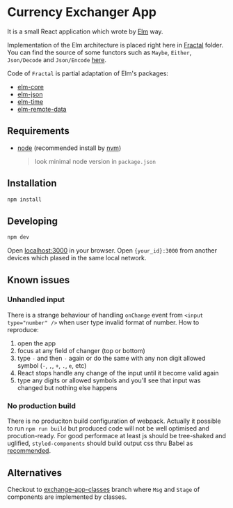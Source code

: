 # Currency Exchanger App

It is a small React application which wrote by [Elm][elm-lang] way.

Implementation of the Elm architecture is placed right here in [Fractal](/src/Fractal) folder.
You can find the source of some functors such as
`Maybe`, `Either`, `Json/Decode` and `Json/Encode` [here][owanturist-maybe].

Code of `Fractal` is partial adaptation of Elm's packages:
  - [elm-core][elm-core]
  - [elm-json][elm-json]
  - [elm-time][elm-time]
  - [elm-remote-data][elm-remote-data]

## Requirements
- [node][node-install] (recommended install by [nvm][nvm-install])
  > look minimal node version in `package.json`

## Installation
```bash
npm install
```

## Developing
```bash
npm dev
```

Open [localhost:3000](http://localhost:3000/) in your browser.
Open `{your_id}:3000` from another devices which plased in the same local network.

## Known issues

### Unhandled input

There is a strange behaviour of handling `onChange` event from `<input type="number" />`
when user type invalid format of number. How to reproduce:
  1. open the app
  1. focus at any field of changer (top or bottom)
  1. type `-` and then `-` again or do the same with any non digit allowed symbol
(`-`, `,`, `+`, `.`, `e`, etc)
  1. React stops handle any change of the input until it become valid again
  1. type any digits or allowed symbols and you'll see that input was changed but nothing else happens

### No production build

There is no produciton build configuration of webpack.
Actually it possible to run `npm run build` but produced code will not be well optimised
and procution-ready.
For good performace at least js should be tree-shaked and uglified,
`styled-components` should build output css thru Babel as 
[recommended][styled-component-installation].

## Alternatives

Checkout to [exchange-app-classes][exchange-app-classes] branch where `Msg` and `Stage`
of components are implemented by classes.


[elm-lang]: http://elm-lang.org
[owanturist-maybe]: https://github.com/owanturist/Maybe
[elm-core]: https://package.elm-lang.org/packages/elm/core/latest
[elm-json]: https://package.elm-lang.org/packages/elm/json/latest
[elm-time]: https://package.elm-lang.org/packages/elm/time/latest
[elm-remote-data]: https://package.elm-lang.org/packages/krisajenkins/remotedata/latest
[node-install]: https://nodejs.org/en/download/
[nvm-install]: https://github.com/creationix/nvm#installation
[styled-component-installation]: https://www.styled-components.com/docs/basics#installation
[exchange-app-classes]: https://github.com/owanturist/counter-elm-way/tree/exchange-app-classes
